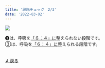 ```yaml
---
title: '段階チェック　2/3'
date: '2022-03-02'
---
```

![](/images/a_03_.jpg)

➌は、呼吸を[「６：４」に]()整えられない段階です。  
③は、呼吸を[「６：４」に]()整えられる段階です。  

　  
[ ↲ 戻る ](/posts/00)
